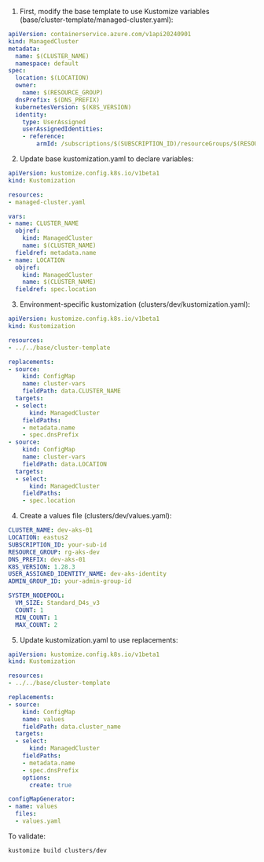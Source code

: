 1. First, modify the base template to use Kustomize variables (base/cluster-template/managed-cluster.yaml):
```yaml
apiVersion: containerservice.azure.com/v1api20240901
kind: ManagedCluster
metadata:
  name: $(CLUSTER_NAME)
  namespace: default
spec:
  location: $(LOCATION)
  owner:
    name: $(RESOURCE_GROUP)
  dnsPrefix: $(DNS_PREFIX)
  kubernetesVersion: $(K8S_VERSION)
  identity:
    type: UserAssigned
    userAssignedIdentities:
    - reference:
        armId: /subscriptions/$(SUBSCRIPTION_ID)/resourceGroups/$(RESOURCE_GROUP)/providers/Microsoft.ManagedIdentity/userAssignedIdentities/$(USER_ASSIGNED_IDENTITY_NAME)
```

2. Update base kustomization.yaml to declare variables:
```yaml
apiVersion: kustomize.config.k8s.io/v1beta1
kind: Kustomization

resources:
- managed-cluster.yaml

vars:
- name: CLUSTER_NAME
  objref:
    kind: ManagedCluster
    name: $(CLUSTER_NAME)
  fieldref: metadata.name
- name: LOCATION
  objref:
    kind: ManagedCluster
    name: $(CLUSTER_NAME)
  fieldref: spec.location
```

3. Environment-specific kustomization (clusters/dev/kustomization.yaml):
```yaml
apiVersion: kustomize.config.k8s.io/v1beta1
kind: Kustomization

resources:
- ../../base/cluster-template

replacements:
- source:
    kind: ConfigMap
    name: cluster-vars
    fieldPath: data.CLUSTER_NAME
  targets:
  - select:
      kind: ManagedCluster
    fieldPaths:
    - metadata.name
    - spec.dnsPrefix
- source:
    kind: ConfigMap
    name: cluster-vars
    fieldPath: data.LOCATION
  targets:
  - select:
      kind: ManagedCluster
    fieldPaths:
    - spec.location
```

4. Create a values file (clusters/dev/values.yaml):
```yaml
CLUSTER_NAME: dev-aks-01
LOCATION: eastus2
SUBSCRIPTION_ID: your-sub-id
RESOURCE_GROUP: rg-aks-dev
DNS_PREFIX: dev-aks-01
K8S_VERSION: 1.28.3
USER_ASSIGNED_IDENTITY_NAME: dev-aks-identity
ADMIN_GROUP_ID: your-admin-group-id

SYSTEM_NODEPOOL:
  VM_SIZE: Standard_D4s_v3
  COUNT: 1
  MIN_COUNT: 1
  MAX_COUNT: 2
```

5. Update kustomization.yaml to use replacements:
```yaml
apiVersion: kustomize.config.k8s.io/v1beta1
kind: Kustomization

resources:
- ../../base/cluster-template

replacements:
- source:
    kind: ConfigMap
    name: values
    fieldPath: data.cluster_name
  targets:
  - select:
      kind: ManagedCluster
    fieldPaths:
    - metadata.name
    - spec.dnsPrefix
    options:
      create: true

configMapGenerator:
- name: values
  files:
  - values.yaml
```

To validate:
```bash
kustomize build clusters/dev
```